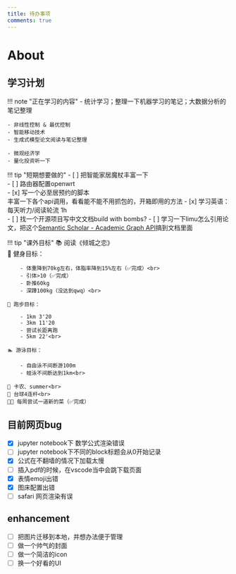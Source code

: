```yaml
---
title: 待办事项
comments: true
---
```


# About

## 学习计划

!!! note "正在学习的内容"
    - 统计学习；整理一下机器学习的笔记；大数据分析的笔记整理 <br>

    - 非线性控制 & 最优控制
    - 智能移动技术
    - 生成式模型论文阅读与笔记整理
    
    - 微观经济学
    - 量化投资听一下
    
    
    

!!! tip "短期想要做的"
    - [ ] 把智能家居魔杖丰富一下<br>
    - [ ] 路由器配置openwrt<br>
    - [x] 写一个必至居预约的脚本<br>丰富一下各个api调用，看看能不能不用抓包的，开箱即用的方法
    - [x] 学习英语：每天听力/阅读轮流 1h<br>
    - [ ] 找一个开源项目写中文文档build with bombs?
    - [ ] 学习一下limu怎么引用论文，把这个[Semantic Scholar - Academic Graph API](https://api.semanticscholar.org/api-docs/graph)搞到文档里面


    
!!! tip "课外目标"
    📚 阅读《倾城之恋》<br>
    💪 健身目标：
        
        - 体重降到70kg左右，体脂率降到15%左右（✅完成）<br>
        - 引体>10（✅完成）
        - 卧推60kg
        - 深蹲100kg（没达到qwq）<br>
    
    🏃 跑步目标：
        
        - 1km 3'20
        - 3km 11'20 
        - 尝试长距离跑
        - 5km 22'<br>
        
    🏊 游泳目标：
        
        - 自由泳不间断游100m
        - 蛙泳不间断达到1km<br>
    
    🎹 卡农、summer<br>
    🎱 台球4连杆<br>
    🧑‍🍳 每周尝试一道新的菜（✅完成）


## 目前网页bug
- [x] jupyter notebook下 数学公式渲染错误
- [ ] jupyter notebook下不同的block标题会从0开始记录
- [x] 公式在不翻墙的情况下加载太慢
- [ ] 插入pdf的时候，在vscode当中会跳下载页面
- [x] 表情emoji出错
- [x] 图床配置出错
- [ ] safari 网页渲染有误

## enhancement

- [ ] 把图片迁移到本地，并想办法便于管理
- [ ] 做一个帅气的封面
- [ ] 做一个简洁的icon
- [ ] 换一个好看的UI